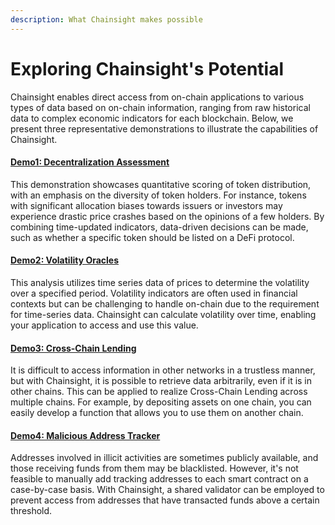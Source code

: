 ```yaml
---
description: What Chainsight makes possible
---
```


# Exploring Chainsight's Potential

Chainsight enables direct access from on-chain applications to various types of data based on on-chain information, ranging from raw historical data to complex economic indicators for each blockchain. Below, we present three representative demonstrations to illustrate the capabilities of Chainsight.

#### [**Demo1: Decentralization Assessment**](demo1-decentralization-assessment.md)

This demonstration showcases quantitative scoring of token distribution, with an emphasis on the diversity of token holders. For instance, tokens with significant allocation biases towards issuers or investors may experience drastic price crashes based on the opinions of a few holders. By combining time-updated indicators, data-driven decisions can be made, such as whether a specific token should be listed on a DeFi protocol.

#### [**Demo2: Volatility Oracles**](demo2-volatility-oracles.md)

This analysis utilizes time series data of prices to determine the volatility over a specified period. Volatility indicators are often used in financial contexts but can be challenging to handle on-chain due to the requirement for time-series data. Chainsight can calculate volatility over time, enabling your application to access and use this value.

#### [Demo3: Cross-Chain Lending](demo3-cross-chain-lending.md)

It is difficult to access information in other networks in a trustless manner, but with Chainsight, it is possible to retrieve data arbitrarily, even if it is in other chains. This can be applied to realize Cross-Chain Lending across multiple chains. For example, by depositing assets on one chain, you can easily develop a function that allows you to use them on another chain.

#### [**Demo4: Malicious Address Tracker**](demo4-malicious-address-tracker.md)

Addresses involved in illicit activities are sometimes publicly available, and those receiving funds from them may be blacklisted. However, it's not feasible to manually add tracking addresses to each smart contract on a case-by-case basis. With Chainsight, a shared validator can be employed to prevent access from addresses that have transacted funds above a certain threshold.
